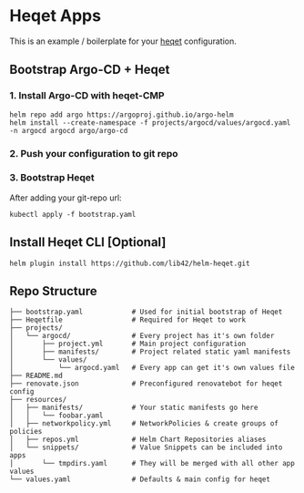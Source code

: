 # Heqet Apps

This is an example / boilerplate for your [heqet](https://lib42.github.io/heqet) configuration.

## Bootstrap Argo-CD + Heqet

###  1. Install Argo-CD with heqet-CMP
``` shellsession
helm repo add argo https://argoproj.github.io/argo-helm
helm install --create-namespace -f projects/argocd/values/argocd.yaml -n argocd argocd argo/argo-cd 
```

### 2. Push your configuration to git repo

### 3. Bootstrap Heqet

After adding your git-repo url:
``` shellsession
kubectl apply -f bootstrap.yaml
```

## Install Heqet CLI [Optional]
``` shellsession
helm plugin install https://github.com/lib42/helm-heqet.git
```

## Repo Structure

```
├── bootstrap.yaml            # Used for initial bootstrap of Heqet
├── Heqetfile                 # Required for Heqet to work
├── projects/
│   └── argocd/               # Every project has it's own folder
│       ├── project.yml       # Main project configuration
│       ├── manifests/        # Project related static yaml manifests
│       └── values/
│           └── argocd.yaml   # Every app can get it's own values file
├── README.md
├── renovate.json             # Preconfigured renovatebot for heqet config
├── resources/
│   ├── manifests/            # Your static manifests go here
│   │   └── foobar.yaml       
│   ├── networkpolicy.yml     # NetworkPolicies & create groups of policies
│   ├── repos.yml             # Helm Chart Repositories aliases
│   └── snippets/             # Value Snippets can be included into apps
│       └── tmpdirs.yaml      # They will be merged with all other app values 
└── values.yaml               # Defaults & main config for heqet
```
